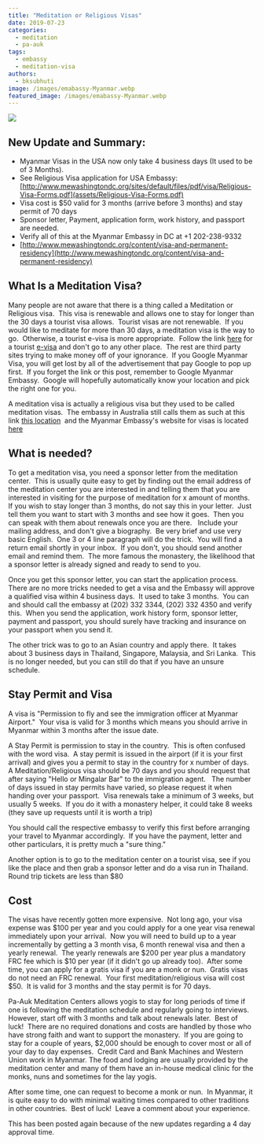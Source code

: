 ```yaml
---
title: "Meditation or Religious Visas"
date: 2019-07-23
categories: 
  - meditation
  - pa-auk
tags: 
  - embassy
  - meditation-visa
authors: 
  - bksubhuti
image: /images/emabassy-Myanmar.webp
featured_image: /images/emabassy-Myanmar.webp
---
```


[![](/images/emabassy-Myanmar.webp)](/images/2018/05/emabassy-Myanmar.webp)

## New Update and Summary:

- Myanmar Visas in the USA now only take 4 business days (It used to be of 3 Months).
- See Religious Visa application for USA Embassy:  [http://www.mewashingtondc.org/sites/default/files/pdf/visa/Religious-Visa-Forms.pdf](assets/Religious-Visa-Forms.pdf)
- Visa cost is $50 valid for 3 months (arrive before 3 months) and stay permit of 70 days
- Sponsor letter, Payment, application form, work history, and passport are needed.
- Verify all of this at the Myanmar Embassy in DC at +1 202-238-9332
- [http://www.mewashingtondc.org/content/visa-and-permanent-residency](http://www.mewashingtondc.org/content/visa-and-permanent-residency)

## What Is a Meditation Visa?

Many people are not aware that there is a thing called a Meditation or Religious visa.  This visa is renewable and allows one to stay for longer than the 30 days a tourist visa allows.  Tourist visas are not renewable.  If you would like to meditate for more than 30 days, a meditation visa is the way to go.  Otherwise, a tourist e-visa is more appropriate.  Follow the link [here](https://evisa.moip.gov.mm) for a tourist [e-visa](https://evisa.moip.gov.mm) and don't go to any other place.  The rest are third party sites trying to make money off of your ignorance.  If you Google Myanmar Visa, you will get lost by all of the advertisement that pay Google to pop up first.  If you forget the link or this post, remember to Google Myanmar Embassy.  Google will hopefully automatically know your location and pick the right one for you.

A meditation visa is actually a religious visa but they used to be called meditation visas.  The embassy in Australia still calls them as such at this link [this location](assets/Religious-Visa-Forms.pdf)  and the Myanmar Embassy's website for visas is located [here](http://www.mewashingtondc.org/content/visa-and-permanent-residency)

## What is needed?

To get a meditation visa, you need a sponsor letter from the meditation center.  This is usually quite easy to get by finding out the email address of the meditation center you are interested in and telling them that you are interested in visiting for the purpose of meditation for x amount of months.  If you wish to stay longer than 3 months, do not say this in your letter.  Just tell them you want to start with 3 months and see how it goes.  Then you can speak with them about renewals once you are there.   Include your mailing address, and don't give a biography.  Be very brief and use very basic English.  One 3 or 4 line paragraph will do the trick.  You will find a return email shortly in your inbox.  If you don't, you should send another email and remind them.  The more famous the monastery, the likelihood that a sponsor letter is already signed and ready to send to you.

Once you get this sponsor letter, you can start the application process.  There are no more tricks needed to get a visa and the Embassy will approve a qualified visa within 4 business days.  It used to take 3 months.  You can  and should call the embassy at (202) 332 3344, (202) 332 4350 and verify this.  When you send the application, work history form, sponsor letter, payment and passport, you should surely have tracking and insurance on your passport when you send it.

The other trick was to go to an Asian country and apply there.  It takes about 3 business days in Thailand, Singapore, Malaysia, and Sri Lanka.  This is no longer needed, but you can still do that if you have an unsure schedule.

## Stay Permit and Visa

A visa is "Permission to fly and see the immigration officer at Myanmar Airport."  Your visa is valid for 3 months which means you should arrive in Myanmar within 3 months after the issue date.

A Stay Permit is permission to stay in the country.  This is often confused with the word visa.  A stay permit is issued in the airport (if it is your first arrival) and gives you a permit to stay in the country for x number of days.  A Meditation/Religious visa should be 70 days and you should request that after saying "Hello or Mingalar Bar" to the immigration agent.   The number of days issued in stay permits have varied, so please request it when handing over your passport.  Visa renewals take a minimum of 3 weeks, but usually 5 weeks.  If you do it with a monastery helper, it could take 8 weeks (they save up requests until it is worth a trip)

You should call the respective embassy to verify this first before arranging your travel to Myanmar accordingly.  If you have the payment, letter and other particulars, it is pretty much a "sure thing."

Another option is to go to the meditation center on a tourist visa, see if you like the place and then grab a sponsor letter and do a visa run in Thailand.  Round trip tickets are less than $80

## **Cost**

The visas have recently gotten more expensive.  Not long ago, your visa expense was $100 per year and you could apply for a one year visa renewal immediately upon your arrival.  Now you will need to build up to a year incrementally by getting a 3 month visa, 6 month renewal visa and then a yearly renewal.  The yearly renewals are $200 per year plus a mandatory FRC fee which is $10 per year (if it didn't go up already too).  After some time, you can apply for a gratis visa if you are a monk or nun.  Gratis visas do not need an FRC renewal.  Your first meditation/religious visa will cost $50.  It is valid for 3 months and the stay permit is for 70 days.

Pa-Auk Meditation Centers allows yogis to stay for long periods of time if one is following the meditation schedule and regularly going to interviews.  However, start off with 3 months and talk about renewals later.  Best of luck!  There are no required donations and costs are handled by those who have strong faith and want to support the monastery.  If you are going to stay for a couple of years, $2,000 should be enough to cover most or all of your day to day expenses.  Credit Card and Bank Machines and Western Union work in Myanmar. The food and lodging are usually provided by the meditation center and many of them have an in-house medical clinic for the monks, nuns and sometimes for the lay yogis.

After some time, one can request to become a monk or nun.  In Myanmar, it is quite easy to do with minimal waiting times compared to other traditions in other countries.  Best of luck!  Leave a comment about your experience.

This has been posted again because of the new updates regarding a 4 day approval time.